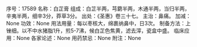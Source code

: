 序号：17589
名称：白芷膏
组成：白芷半两，芎藭半两，木通半两，当归半两，辛夷半两，细辛3分，莽草3分。
出处：《圣惠》卷三十七。
主治：鼻痛。
加减：None
功效：None
用法用量：每以枣核大，绵裹纳鼻中，日3次。
制备方法：上锉细。以不中水猪脂1升，煎5-7沸，候白芷色焦黄，滤去滓，瓷盒中盛。
临床应用：None
各家论述：None
用药禁忌：None
附注：None
